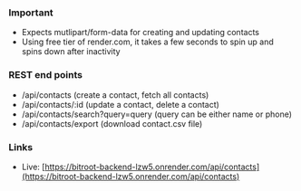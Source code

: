 ### Important
- Expects mutlipart/form-data for creating and updating contacts
- Using free tier of render.com, it takes a few seconds to spin up and spins down after inactivity

### REST end points
- /api/contacts (create a contact, fetch all contacts)
- /api/contacts/:id (update a contact, delete a contact)
- /api/contacts/search?query=query (query can be either name or phone)
- /api/contacts/export (download contact.csv file)

### Links
- Live: [https://bitroot-backend-lzw5.onrender.com/api/contacts](https://bitroot-backend-lzw5.onrender.com/api/contacts)
